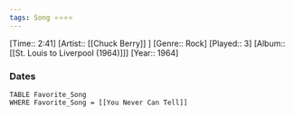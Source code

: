 ```yaml
---
tags: Song ⭐⭐⭐⭐ 
---
```

[Time:: 2:41]
[Artist:: [[Chuck Berry]] ]
[Genre:: Rock]
[Played:: 3]
[Album:: [[St. Louis to Liverpool (1964)]]]
[Year:: 1964]
### Dates
````dataview
TABLE Favorite_Song
WHERE Favorite_Song = [[You Never Can Tell]]
````